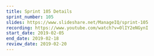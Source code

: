 ```yaml
---
title: Sprint 105 Details
sprint_number: 105
slides: https://www.slideshare.net/ManageIQ/sprint-105
recording: https://www.youtube.com/watch?v=0lIY2eNGynI
start_date: 2019-02-05
end_date: 2019-02-18
review_date: 2019-02-20
---
```

